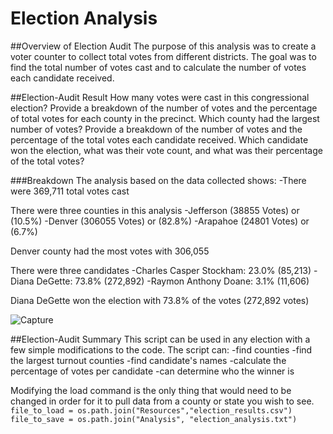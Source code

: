 # Election Analysis

##Overview of Election Audit
The purpose of this analysis was to create a voter counter to collect total votes from different districts. The goal was to find the total number of votes cast and to calculate the number of votes each candidate received. 

##Election-Audit Result 
How many votes were cast in this congressional election?
Provide a breakdown of the number of votes and the percentage of total votes for each county in the precinct.
Which county had the largest number of votes?
Provide a breakdown of the number of votes and the percentage of the total votes each candidate received.
Which candidate won the election, what was their vote count, and what was their percentage of the total votes?

###Breakdown
The analysis based on the data collected shows:
  -There were 369,711 total votes cast

There were three counties in this analysis
  -Jefferson (38855 Votes) or (10.5%)
  -Denver (306055 Votes) or (82.8%)
  -Arapahoe (24801 Votes) or (6.7%)

Denver county had the most votes with 306,055

There were three candidates
  -Charles Casper Stockham: 23.0% (85,213)
  -Diana DeGette: 73.8% (272,892)
  -Raymon Anthony Doane: 3.1% (11,606)

Diana DeGette won the election with 73.8% of the votes  (272,892 votes)


![Capture](https://user-images.githubusercontent.com/112728628/197407256-101faa38-5880-4e4d-9fc4-b758b418a6f1.PNG)


##Election-Audit Summary 
This script can be used in any election with a few simple modifications to the code. The script can:
  -find counties
  -find the largest turnout counties
  -find candidate's names
  -calculate the percentage of votes per candidate
  -can determine who the winner is 

Modifying the load command is the only thing that would need to be changed in order for it to pull data from a county or state you wish to see.    
`file_to_load = os.path.join("Resources","election_results.csv")` 
`file_to_save = os.path.join("Analysis", "election_analysis.txt")`
